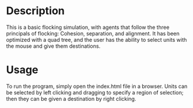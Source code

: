 # Description

This is a basic flocking simulation, with agents that follow the three principals of flocking: Cohesion, separation, and alignment. It has been optimized with a quad tree, and the user has the ability to select units with the mouse and give them destinations.

# Usage

To run the program, simply open the index.html file in a browser. Units can be selected by left clicking and dragging to specify a region of selection; then they can be given a destination by right clicking.
